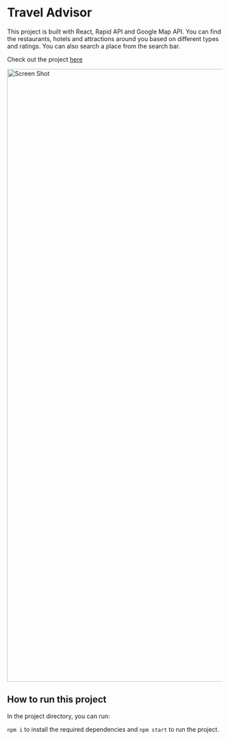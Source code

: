 # Travel Advisor

This project is built with React, Rapid API and Google Map API. You can find the restaurants, hotels and attractions around you based on different types and ratings. You can also search a place from the search bar.

Check out the project [here](https://simple-travel-advisor.netlify.app/)

<img width="1432" alt="Screen Shot" src="https://user-images.githubusercontent.com/63085397/128951241-4f1cc4be-5d17-4d2a-af14-0ee2dec463cf.png">

## How to run this project

In the project directory, you can run:

`npm i` to install the required dependencies and `npm start` to run the project. 

